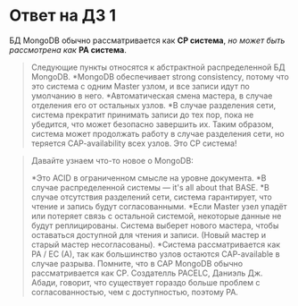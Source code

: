# Ответ на ДЗ 1
БД MongoDB обычно рассматривается как **CP система**, _но может быть рассмотрена как_ **PA система**.


>Следующие пункты относятся к абстрактной распределенной БД MongoDB.
>*MongoDB обеспечивает strong consistency, потому что это система с одним Master узлом, и все записи идут по умолчанию в него.
>*Автоматическая смена мастера, в случае отделения его от остальных узлов.
>*В случае разделения сети, система прекратит принимать записи до тех пор, пока не убедится, что может безопасно завершить их.
>Таким образом, система может продолжать работу в случае разделения сети, но теряется CAP-availability всех узлов. Это CP система!

>Давайте узнаем что-то новое о MongoDB:
>
>*Это ACID в ограниченном смысле на уровне документа.
>*В случае распределенной системы — it's all about that BASE.
>*В случае отсутствия разделений сети, система гарантирует, что чтение и запись будут согласованными.
>*Если Master узел упадёт или потеряет связь с остальной системой, некоторые данные не будут реплицированы. Система выберет нового мастера, чтобы оставаться доступной для чтения и записи. (Новый мастер и старый мастер несогласованы).
>*Система рассматривается как PA / EC (A), так как большинство узлов остаются CAP-available в случае разрыва. Помните, что в CAP MongoDB обычно рассматривается как CP. Создателль PACELC, Даниэль Дж. Абади, говорит, что существует гораздо больше проблем с согласованностью, чем с доступностью, поэтому PA.
